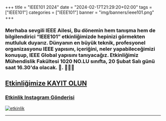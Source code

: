 +++
title = "IEEE101 2024"
date = "2024-02-17T21:29:20+02:00"
tags = ["IEEE101"]
categories = ["IEEE101"]
banner = "img/banners/ieee101.png"
+++

### Merhaba sevgili IEEE Ailesi, Bu dönemin hem tanışma hem de bilgilendirici “IEEE101” etkinliğimizde hepinizi görmekten mutluluk duyarız. Dünyanın en büyük teknik, profesyonel organizasyonu IEEE yapısını, içeriğini, neler yapabileceğimizi konuşup, IEEE Global yapısını tanıyacağız. Etkinliğimiz Mühendislik Fakültesi 1020 NO.LU sınıfta, 20 Şubat Salı günü saat 16.30'da olacak. 🥳. 🥳🎊🎉
## [Etkinliğimize KAYIT OLUN](https://forms.gle/wg8ybqqnUKT9vTYY6)
### [Etkinlik Instagram Gönderisi](https://www.instagram.com/p/)
[![etkinlik](/img/banners/ieee101.png)](https://www.instagram.com/p/)
______

